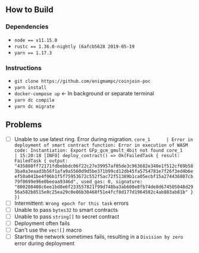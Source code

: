 ## How to Build
### Dependencies
- `node == v11.15.0`
- `rustc == 1.36.0-nightly (6afcb5628 2019-05-19`
- `yarn == 1.17.3`

### Instructions
- `git clone https://github.com/enigmampc/coinjoin-poc`
- `yarn install`
- `docker-compose up` <- In background or separate terminal
- `yarn dc compile`
- `yarn dc migrate`

## Problems
- [ ] Unable to use latest ring. Error during migration.
      ```
      core_1      | Error in deployment of smart contract function: Error in execution of WASM code: Instantiation: Export GFp_gcm_gmult_4bit not found
      core_1      | 15:20:18 [INFO] deploy_contract() => Ok(FailedTask { result: FailedTask { output: "435880ff72171fdbebbdc06f22c27e39957af05de3c963682e340e1f512cf69b583ba0a3eaad3b56f1afa9a5560d9d5be371b99cd12db45fa5754781e7f26f3ed4b6eef50a041be4f06b1f5f75953672c552f5ac72f51389b1ca05ecbf15a274436807cb79f0699e96e0beeaa9346d", used_gas: 0, signature: "800208408c6ee1bd8e6f233557821f99d748ba3ab600e8fb74de8d674505048d2956a582b8515e0c25ea29c0e86b30468f51e4fcf8d177d1964502c4ab883ab81b" } })
      ```
- [ ] Intermittent: `Wrong epoch for this task` errors      
- [ ] Unable to pass `bytes32` to smart contracts
- [ ] Unable to pass `string[]` to secret contract
- [ ] Deployment often fails 
- [ ] Can't use the `vec![]` macro
- [ ] Starting the network sometimes fails, resulting in a `Division by zero` error during deployment